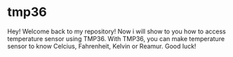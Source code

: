 # tmp36
Hey! Welcome back to my repository! Now i will show to you how to access temperature sensor using TMP36. With TMP36, you can make temperature sensor to know Celcius, Fahrenheit, Kelvin or Reamur. Good luck!
